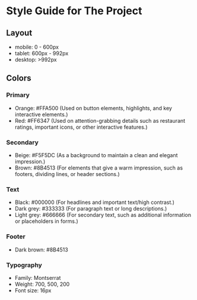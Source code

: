 # Style Guide for The Project

## Layout

- mobile: 0 - 600px
- tablet: 600px - 992px
- desktop: >992px

## Colors

### Primary

- Orange: #FFA500 (Used on button elements, highlights, and key interactive elements.)
- Red: #FF6347 (Used on attention-grabbing details such as restaurant ratings, important icons, or other interactive features.)

### Secondary

- Beige: #F5F5DC (As a background to maintain a clean and elegant impression.)
- Brown: #8B4513 (For elements that give a warm impression, such as footers, dividing lines, or header sections.)

### Text

- Black: #000000 (For headlines and important text/high contrast.)
- Dark grey: #333333 (For paragraph text or long descriptions.)
- Light grey: #666666 (For secondary text, such as additional information or placeholders in forms.)

### Footer

- Dark brown: #8B4513

### Typography

- Family: Montserrat
- Weight: 700, 500, 200
- Font size: 16px
